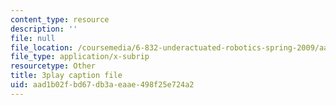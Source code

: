```yaml
---
content_type: resource
description: ''
file: null
file_location: /coursemedia/6-832-underactuated-robotics-spring-2009/aad1b02fbd67db3aeaae498f25e724a2_KNRMz9YPCOY.srt
file_type: application/x-subrip
resourcetype: Other
title: 3play caption file
uid: aad1b02f-bd67-db3a-eaae-498f25e724a2
---
```


